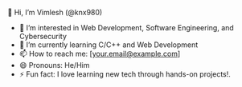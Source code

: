👋 Hi, I’m Vimlesh (@knx980)  
- 👀 I’m interested in Web Development, Software Engineering, and Cybersecurity  
- 🌱 I’m currently learning C/C++ and Web Development  
- 📫 How to reach me: [your.email@example.com]  
- 😄 Pronouns: He/Him  
- ⚡ Fun fact: I love learning new tech through hands-on projects!. 


<!---
knx980/knx980 is a ✨ special ✨ repository because its `README.md` (this file) appears on your GitHub profile.
You can click the Preview link to take a look at your changes.
--->

